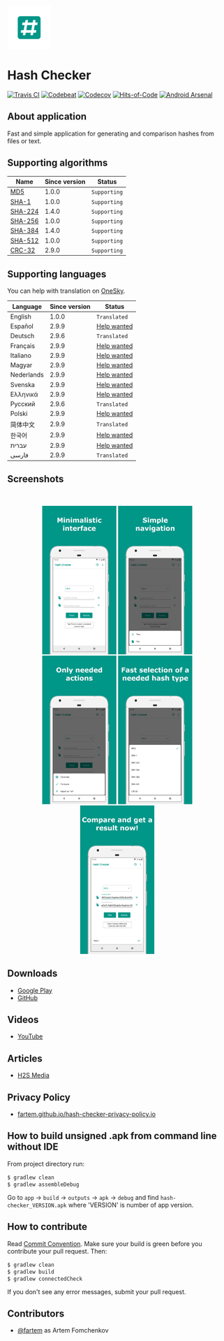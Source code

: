 <img src="media/logo/ic_app.png" height="100px" />

Hash Checker
=============

[![Travis CI](https://travis-ci.org/fartem/parse-android-test-app.svg?branch=master)](https://travis-ci.org/fartem/parse-android-test-app)
[![Codebeat](https://codebeat.co/badges/f50ffd5e-e62f-413c-b84a-4308a9399ae9)](https://codebeat.co/projects/github-com-fartem-hash-checker-master)
[![Codecov](https://codecov.io/gh/fartem/hash-checker/branch/master/graph/badge.svg)](https://codecov.io/gh/fartem/hash-checker)
[![Hits-of-Code](https://hitsofcode.com/github/fartem/hash-checker)](https://hitsofcode.com/view/github/fartem/hash-checker)
[![Android Arsenal](https://img.shields.io/badge/Android%20Arsenal-Hash%20Checker-brightgreen.svg?style=flat)](https://android-arsenal.com/details/3/7854)

About application
-------------

Fast and simple application for generating and comparison hashes from files or text.

Supporting algorithms
-------------

| Name | Since version | Status |
| --- | --- | --- |
| [MD5](https://en.wikipedia.org/wiki/MD5) | 1.0.0 | `Supporting` |
| [SHA-1](https://en.wikipedia.org/wiki/SHA-1) | 1.0.0 | `Supporting` |
| [SHA-224](https://en.wikipedia.org/wiki/SHA-2) | 1.4.0 | `Supporting` |
| [SHA-256](https://en.wikipedia.org/wiki/SHA-2) | 1.0.0 | `Supporting` |
| [SHA-384](https://en.wikipedia.org/wiki/SHA-2) | 1.4.0 | `Supporting` |
| [SHA-512](https://en.wikipedia.org/wiki/SHA-2) | 1.0.0 | `Supporting` |
| [CRC-32](https://en.wikipedia.org/wiki/Cyclic_redundancy_check) | 2.9.0 | `Supporting` |

Supporting languages
--------------------

You can help with translation on [OneSky](https://osbvnmv.oneskyapp.com/collaboration/project?id=353871).

| Language | Since version | Status |
| --- | --- | --- |
| English | 1.0.0 | `Translated` |
| Español | 2.9.9 | [Help wanted](https://github.com/fartem/hash-checker/issues/9) |
| Deutsch | 2.9.6 | `Translated` |
| Français | 2.9.9 | [Help wanted](https://github.com/fartem/hash-checker/issues/11) |
| Italiano | 2.9.9 | [Help wanted](https://github.com/fartem/hash-checker/issues/12) |
| Magyar | 2.9.9 | [Help wanted](https://github.com/fartem/hash-checker/issues/13) |
| Nederlands | 2.9.9 | [Help wanted](https://github.com/fartem/hash-checker/issues/14) |
| Svenska | 2.9.9 | [Help wanted](https://github.com/fartem/hash-checker/issues/15) |
| Ελληνικά | 2.9.9 | [Help wanted](https://github.com/fartem/hash-checker/issues/16) |
| Русский | 2.9.6 | `Translated` |
| Polski | 2.9.9 | [Help wanted](https://github.com/fartem/hash-checker/issues/20) |
| 简体中文 | 2.9.9 | `Translated` |
| 한국어 | 2.9.9 | [Help wanted](https://github.com/fartem/hash-checker/issues/19) |
| עברית | 2.9.9 | [Help wanted](https://github.com/fartem/hash-checker/issues/17) |
| فارسی | 2.9.9 | `Translated` |

Screenshots
-------------

<br/>
<p align="center">
  <img src="media/screenshots/screenshot_01.png" width="170" />
  <img src="media/screenshots/screenshot_02.png" width="170" />
  <img src="media/screenshots/screenshot_03.png" width="170" />
  <img src="media/screenshots/screenshot_04.png" width="170" />
  <img src="media/screenshots/screenshot_05.png" width="170" />
</p>

Downloads
-------------

* [Google Play](https://play.google.com/store/apps/details?id=com.smlnskgmail.jaman.hashchecker)
* [GitHub](https://github.com/fartem/hash-checker/releases)

Videos
-------------

* [YouTube](https://www.youtube.com/watch?v=Q7Otn971kJk&list=PLOIwDRWd_SDdBz2aiVtMocFunaXaKSPMx)

Articles
-------------

* [H2S Media](https://www.how2shout.com/how-to/how-to-calculate-the-hash-of-a-file-or-create-custom-hash-on-android.html)

Privacy Policy
-------------

* [fartem.github.io/hash-checker-privacy-policy.io](https://fartem.github.io/hash-checker-privacy-policy.io/)

How to build unsigned .apk from command line without IDE
-------------

From project directory run:

```shell
$ gradlew clean
$ gradlew assembleDebug
```

Go to `app` -> `build` -> `outputs` -> `apk` -> `debug` and find `hash-checker_VERSION.apk` where 'VERSION' is number of app version.

How to contribute
-------------

Read [Commit Convention](https://github.com/fartem/repository-rules/blob/master/commit-convention/COMMIT_CONVENTION.md). Make sure your build is green before you contribute your pull request. Then:

```shell
$ gradlew clean
$ gradlew build
$ gradlew connectedCheck
```

If you don't see any error messages, submit your pull request.

Contributors
-------------

* [@fartem](https://github.com/fartem) as Artem Fomchenkov
